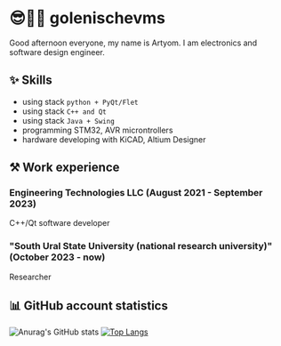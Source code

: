 # 😎🧑‍💻 golenischevms 
Good afternoon everyone, my name is Artyom. I am electronics and software design engineer.
## ✨ Skills
- using stack ```python + PyQt/Flet```
- using stack ```C++ and Qt```
- using stack ```Java + Swing```
- programming STM32, AVR microntrollers
- hardware developing with KiCAD, Altium Designer
## ⚒️ Work experience
### Engineering Technologies LLC (August 2021 - September 2023)
C++/Qt software developer
### "South Ural State University (national research university)" (October 2023 - now)
Researcher
## 📊 GitHub account statistics
![Anurag's GitHub stats](https://github-readme-stats.vercel.app/api?username=anuraghazra&show_icons=true&theme=transparent)
[![Top Langs](https://github-readme-stats.vercel.app/api/top-langs/?username=anuraghazra)](https://github.com/anuraghazra/github-readme-stats)
